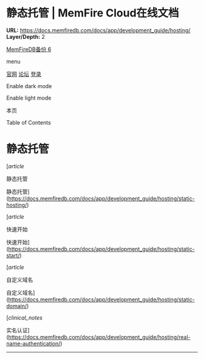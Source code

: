 # 静态托管 | MemFire Cloud在线文档

**URL:** https://docs.memfiredb.com/docs/app/development_guide/hosting/
**Layer/Depth:** 2

[MemFireDB备份 6](/)

menu

[官网](https://memfiredb.com/)
[论坛](https://community.memfiredb.com/)
[登录](https://cloud.memfiredb.com/auth/login)

Enable dark mode

Enable light mode

本页

Table of Contents

# 静态托管

[*article*

静态托管

静态托管](https://docs.memfiredb.com/docs/app/development_guide/hosting/static-hosting/)

[*article*

快速开始

快速开始](https://docs.memfiredb.com/docs/app/development_guide/hosting/static-start/)

[*article*

自定义域名

自定义域名](https://docs.memfiredb.com/docs/app/development_guide/hosting/static-domain/)

[*clinical\_notes*

实名认证](https://docs.memfiredb.com/docs/app/development_guide/hosting/real-name-authentication/)

---